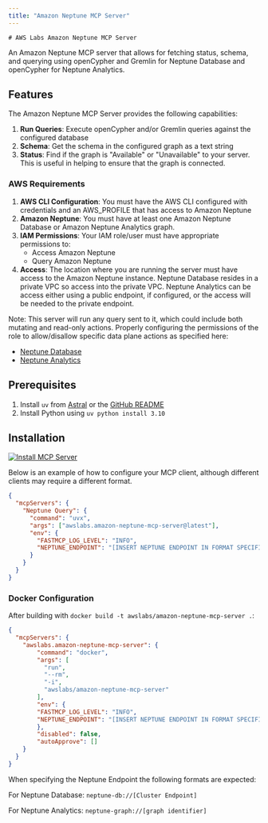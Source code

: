 ```yaml
---
title: "Amazon Neptune MCP Server"
---
```



    # AWS Labs Amazon Neptune MCP Server

An Amazon Neptune MCP server that allows for fetching status, schema, and querying using openCypher and Gremlin for Neptune Database and openCypher for Neptune Analytics.

## Features

The Amazon Neptune MCP Server provides the following capabilities:

1. **Run Queries**: Execute openCypher and/or Gremlin queries against the configured database
2. **Schema**: Get the schema in the configured graph as a text string
3. **Status**: Find if the graph is "Available" or "Unavailable" to your server.  This is useful in helping to ensure that the graph is connected.

### AWS Requirements

1. **AWS CLI Configuration**: You must have the AWS CLI configured with credentials and an AWS_PROFILE that has access to Amazon Neptune
2. **Amazon Neptune**: You must have at least one Amazon Neptune Database or Amazon Neptune Analytics graph.
3. **IAM Permissions**: Your IAM role/user must have appropriate permissions to:
   - Access Amazon Neptune
   - Query Amazon Neptune
4. **Access**: The location where you are running the server must have access to the Amazon Neptune instance.  Neptune Database resides in a private VPC so access into the private VPC.  Neptune Analytics can be access either using a public endpoint, if configured, or the access will be needed to the private endpoint.

Note: This server will run any query sent to it, which could include both mutating and read-only actions.  Properly configuring the permissions of the role to allow/disallow specific data plane actions as specified here:
* [Neptune Database](https://docs.aws.amazon.com/neptune/latest/userguide/security.html)
* [Neptune Analytics](https://docs.aws.amazon.com/neptune-analytics/latest/userguide/security.html)


## Prerequisites

1. Install `uv` from [Astral](https://docs.astral.sh/uv/getting-started/installation/) or the [GitHub README](https://github.com/astral-sh/uv#installation)
2. Install Python using `uv python install 3.10`

## Installation

[![Install MCP Server](https://cursor.com/deeplink/mcp-install-light.svg)](https://cursor.com/install-mcp?name=Neptune%20Query&config=eyJjb21tYW5kIjoidXZ4IGF3c2xhYnMuYW1hem9uLW5lcHR1bmUtbWNwLXNlcnZlckBsYXRlc3QiLCJlbnYiOnsiRkFTVE1DUF9MT0dfTEVWRUwiOiJJTkZPIiwiTkVQVFVORV9FTkRQT0lOVCI6IjxJTlNFUlQgTkVQVFVORSBFTkRQT0lOVCBJTiBGT1JNQVQgU1BFQ0lGSUVEIEJFTE9XPiJ9fQ%3D%3D)

Below is an example of how to configure your MCP client, although different clients may require a different format.


```json
{
  "mcpServers": {
    "Neptune Query": {
      "command": "uvx",
      "args": ["awslabs.amazon-neptune-mcp-server@latest"],
      "env": {
        "FASTMCP_LOG_LEVEL": "INFO",
        "NEPTUNE_ENDPOINT": "[INSERT NEPTUNE ENDPOINT IN FORMAT SPECIFIED BELOW]"
      }
    }
  }
}
```
### Docker Configuration
After building with `docker build -t awslabs/amazon-neptune-mcp-server .`:

```json
{
  "mcpServers": {
    "awslabs.amazon-neptune-mcp-server": {
        "command": "docker",
        "args": [
          "run",
          "--rm",
          "-i",
          "awslabs/amazon-neptune-mcp-server"
        ],
        "env": {
        "FASTMCP_LOG_LEVEL": "INFO",
        "NEPTUNE_ENDPOINT": "[INSERT NEPTUNE ENDPOINT IN FORMAT SPECIFIED BELOW]"
        },
        "disabled": false,
        "autoApprove": []
    }
  }
}
```

When specifying the Neptune Endpoint the following formats are expected:

For Neptune Database:
`neptune-db://[Cluster Endpoint]`

For Neptune Analytics:
`neptune-graph://[graph identifier]`

